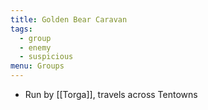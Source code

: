 ```yaml
---
title: Golden Bear Caravan
tags:
  - group
  - enemy
  - suspicious
menu: Groups
---
```


* Run by [[Torga]], travels across Tentowns